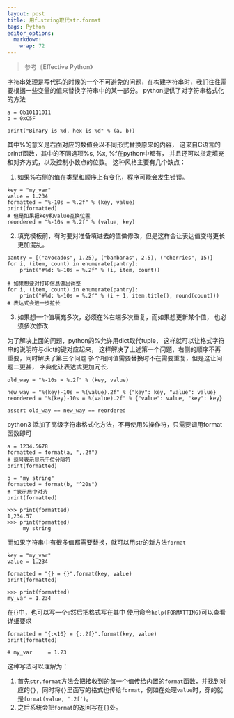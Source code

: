 ```yaml
---
layout: post
title: 用f.string取代str.format
tags: Python
editor_options: 
  markdown: 
    wrap: 72
---
```

> 参考《Effective Python》


字符串处理是写代码的时候的一个不可避免的问题，在构建字符串时，我们往往需要根据一些变量的值来替换字符串中的某一部分。
python提供了对字符串格式化的方法
```{python}
a = 0b10111011
b = 0xC5F

print("Binary is %d, hex is %d" % (a, b))
```

其中%的意义是右面对应的数值会以不同形式替换原来的内容， 
这来自C语言的printf函数，其中的不同选项%s, %x, %f在python中都有，
并且还可以指定填充和对齐方式，以及控制小数点的位数。
这种风格主要有几个缺点：
1. 如果%右侧的值在类型和顺序上有变化，程序可能会发生错误。
```{python}
key = "my_var"
value = 1.234
formatted = "%-10s = %.2f" % (key, value)
print(formatted)
# 但是如果把key和value互换位置
reordered = "%-10s = %.2f" % (value, key)
```
2. 填充模板前，有时要对准备填进去的值做修改，但是这样会让表达值变得更长更加混乱。


```{python}
pantry = [("avocados", 1.25), ("banbanas", 2.5), ("cherries", 15)]
for i, (item, count) in enumerate(pantry):
    print("#%d: %-10s = %.2f" % (i, item, count))

# 如果想要对打印信息做出调整
for i, (item, count) in enumerate(pantry):
    print("#%d: %-10s = %.2f" % (i + 1, item.title(), round(count)))
# 表达式会进一步拉长
```
3. 如果想一个值填充多次，必须在%右端多次重复，而如果想更新某个值， 也必须多次修改.

为了解决上面的问题，python的%允许用dict取代tuple，
这样就可以让格式字符串的说明符与dict的键对应起来，
这样解决了上述第一个问题，右侧的顺序不再重要，同时解决了第三个问题
多个相同值需要替换时不在需要重复，但是这让问题二更甚，
字典化让表达式更加冗长.
```{python}
old_way = "%-10s = %.2f" % (key, value)

new_way = "%(key)-10s = %(value).2f" % {"key": key, "value": value}
reordered = "%(key)-10s = %(value).2f" % {"value": value, "key": key}

assert old_way == new_way == reordered
```
python3 添加了高级字符串格式化方法，不再使用%操作符，只需要调用format函数即可
```{python}
a = 1234.5678
formatted = format(a, ",.2f")
# 逗号表示显示千位分隔符
print(formatted)

b = "my string"
formatted = format(b, "^20s")
# ^表示居中对齐
print(formatted)
```
```{python}
>>> print(formatted)
1,234.57
>>> print(formatted)
     my string    
```
而如果字符串中有很多值都需要替换，就可以用str的新方法`format`
```{python}
key = "my_var"
value = 1.234

formatted = "{} = {}".format(key, value)
print(formatted)
```
```{python}
>>> print(formatted)
my_var = 1.234
```
在{}中，也可以写一个`:`然后把格式写在其中
使用命令`help(FORMATTING)`可以查看详细要求
```{python}
formatted = "{:<10} = {:.2f}".format(key, value)
print(formatted)

# my_var     = 1.23
```
这种写法可以理解为：
1. 首先`str.format`方法会把接收到的每一个值传给内置的`format`函数，并找到对应的`{}`，同时将`{}`里面写的格式也传给`format`，例如在处理`value`时，穿的就是`format(value, '.2f')`。
2. 之后系统会把`format`的返回写在`{}`处。

